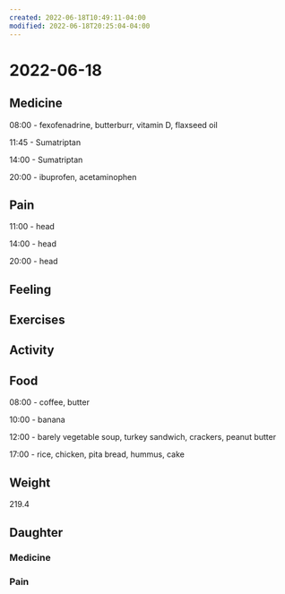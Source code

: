 ```yaml
---
created: 2022-06-18T10:49:11-04:00
modified: 2022-06-18T20:25:04-04:00
---
```


# 2022-06-18

## Medicine

08:00 - fexofenadrine, butterburr, vitamin D, flaxseed oil

11:45 - Sumatriptan 

14:00 - Sumatriptan

20:00 - ibuprofen, acetaminophen 

## Pain

11:00 - head

14:00 - head

20:00 - head


## Feeling


## Exercises


## Activity


## Food

08:00 - coffee, butter

10:00 - banana

12:00 - barely vegetable soup, turkey sandwich, crackers, peanut butter

17:00 - rice, chicken, pita bread, hummus, cake


## Weight

219.4

## Daughter

### Medicine


### Pain
